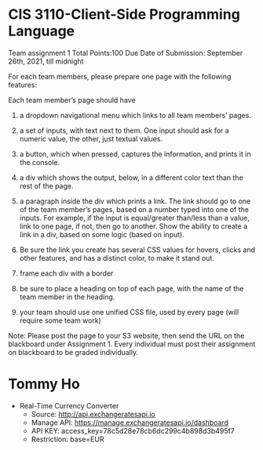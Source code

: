 # CIS 3110-Client-Side Programming Language
Team assignment 1
Total Points:100
Due Date of Submission: September 26th, 2021, till midnight

For each team members, please prepare one page with the following features:

Each team member’s page should have 

1. a dropdown navigational menu which links to all team members’ pages. 

2. a set of inputs, with text next to them. One input should ask for a numeric value, the other, just textual values. 

3. a button, which when pressed, captures the information, and prints it in the console.

4. a div which shows the output, below, in a different color text than the rest of the page.

5. a paragraph inside the div which prints a link. The link should go to one of the team member’s pages, based on a number typed into one of the inputs. For example, if the input is equal/greater than/less than a value, link to one page, if not, then go to another. Show the ability to create a link in a div, based on some logic (based on input).

6. Be sure the link you create has several CSS values for hovers, clicks and other features, and has a distinct color, to make it stand out.

7. frame each div with a border

8. be sure to place a heading on top of each page, with the name of the team member in the heading.

9. your team should use one unified CSS file, used by every page (will require some team work)

Note: Please post the page to your S3 website, then send the URL on the blackboard under Assignment 1. Every individual must post their assignment on blackboard to be graded individually. 


# Tommy Ho
- Real-Time Currency Converter
    - Source: http://api.exchangeratesapi.io
    - Manage API: https://manage.exchangeratesapi.io/dashboard 
    - API KEY: access_key=78c5d28e78cb6dc299c4b898d3b495f7
    - Restriction: base=EUR
